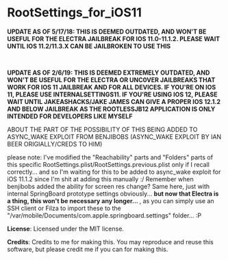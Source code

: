 # RootSettings_for_iOS11

<b>UPDATE AS OF 5/17/18: THIS IS DEEMED OUTDATED, AND WON'T BE USEFUL FOR THE ELECTRA JAILBREAK FOR IOS 11.0-11.1.2. PLEASE WAIT UNTIL IOS 11.2/11.3.X CAN BE JAILBROKEN TO USE THIS</b>

<br>

<b>UPDATE AS OF 2/6/19: THIS IS DEEMED EXTREMELY OUTDATED, AND WON'T BE USEFUL FOR THE ELECTRA OR UNC0VER JAILBREAKS THAT WORK FOR IOS 11 JAILBREAK AND FOR ALL DEVICES. IF YOU'RE ON IOS 11, PLEASE USE INTERNALSETTINGS11. IF YOU'RE USING IOS 12, PLEASE WAIT UNTIL JAKEASHACKS/JAKE JAMES CAN GIVE A PROPER IOS 12.1.2 AND BELOW JAILBREAK AS THE ROOTLESSJB12 APPLICATION IS ONLY INTENDED FOR DEVELOPERS LIKE MYSELF</b>

ABOUT THE PART OF THE POSSIBILITY OF THIS BEING ADDED TO ASYNC_WAKE EXPLOIT FROM BENJIBOBS (ASYNC_WAKE EXPLOIT BY IAN BEER ORIGIALLY/CREDS TO HIM)

please note: I've modified the "Reachability" parts and "Folders" parts of this specific RootSettings.plist/RootSettings.previous.plist only if I recall correctly... and so I'm waiting for this to be added to async_wake exploit for iOS 11.1.2 since I'm shit at adding this manually :/ Remember when benjibobs added the ability for screen res change? Same here, just with internal SpringBoard prototype settings obviously... <b>but now that Electra is a thing, this won't be necessary any longer... </b>, as you can simply use an SSH client or Filza to import these to the "/var/mobile/Documents/com.apple.springboard.settings" folder... :P

**License**: Licensed under the MIT license.

**Credits**: Credits to me for making this. You may reproduce and reuse this software, but please credit me if you can for making this.
